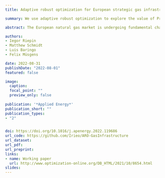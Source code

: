 ```yaml
---
title: Adaptive robust optimization for European strategic gas infrastructure planning

summary: We use adaptive robust optimization to explore the value of Projects of Common Interest—gas infrastructure projects supported by EU public funds—in maintaining gas system resilience amid cold-winter demand spikes, supply shortages, and budget constraints

abstract: The European natural gas market is undergoing fundamental changes that foster uncertainty on both supply and demand sides. This uncertainty has elicited questions about the value of the Projects of Common Interest—strategic infrastructure investments supported by public funding from the European Union. This paper addresses this matter by deploying the adaptive robust optimization framework to consider long-term uncertainties in the gas infrastructure expansion planning problem. This framework confronts the drawbacks of mainstream methods of incorporating uncertainty in gas market models, such as stochastic scenario trees, in which the modeler predefines the probabilities and realization paths of unknown parameters. Our mathematical model endogenously identifies the unfortunate realizations of unknown parameters and suggests the optimal investment strategies to address them. We use this feature to assess which Projects of Common Interest are valuable in maintaining system resilience amid cold-winter demand spikes and supply shortages, while also considering budget constraints. The robust solutions indicate consistent preferences for specific projects. We find that real-world construction efforts have been focused on the most promising projects from a business perspective. However, we also find that the vast majority of projects are unlikely to be realized without financial support, even if they would serve as a hedge against stresses in the European gas system.

authors:
- Iegor Riepin
- Matthew Schmidt
- Luis Baringo
- Felix Müsgens 

date: 2022-08-31
publishDate: "2022-08-01"
featured: false

image:
  caption:
  focal_point: ""
  preview_only: false
  
publication: '*Applied Energy*'
publication_short: ""
publication_types:
- "2"


doi: https://doi.org/10.1016/j.apenergy.2022.119686
url_code: https://github.com/Irieo/ARO-GasInfrastructure
url_dataset:
url_pdf: 
url_preprint:
links:
- name: Working paper
  url: http://www.optimization-online.org/DB_HTML/2021/10/8654.html
slides:
---
```


